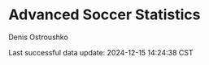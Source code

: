 # Advanced Soccer Statistics
Denis Ostroushko

<!-- gfm -->

Last successful data update: 2024-12-15 14:24:38 CST

